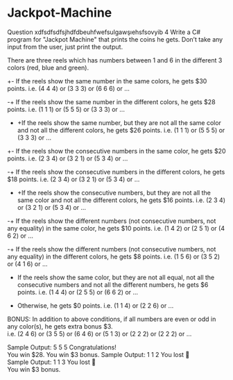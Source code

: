 # Jackpot-Machine
Question
xdfsdfsdfsjhdfdbeuhfwefsulgawşıehsfsovyib 4
Write a C# program for "Jackpot Machine" that prints the coins he gets.
Don’t take any input from the user, just print the output. 

There are three reels which has numbers between 1 and 6 in the different 3 colors (red, blue and green).

+- If the reels show the same number in the same colors, he gets $30 points. 
   i.e. (4 4 4)  or  (3 3 3) or  (6 6 6)  or ...

-+ If the reels show the same number in the different colors, he gets $28 points. 
   i.e. (1 1 1)  or  (5 5 5) or  (3 3 3)  or ...

- +If the reels show the same number, but they are not all the same color and not all the different colors, he gets $26 points. 
   i.e. (1 1 1)  or  (5 5 5) or  (3 3 3)  or ...

+- If the reels show the consecutive numbers in the same color, he gets $20 points. 
   i.e. (2 3 4)  or  (3 2 1) or  (5 3 4)  or ...

-+ If the reels show the consecutive numbers in the different colors, he gets $18 points. 
   i.e. (2 3 4)  or  (3 2 1) or  (5 3 4)  or ...

- +If the reels show the consecutive numbers, but they are not all the same color and not all the different colors, he gets $16 points. 
   i.e. (2 3 4)  or  (3 2 1) or  (5 3 4)  or ...

-+ If the reels show the different numbers (not consecutive numbers, not any equality) in the same color, he gets $10 points.
   i.e. (1 4 2)  or  (2 5 1) or  (4 6 2)  or ...

-+ If the reels show the different numbers (not consecutive numbers, not any equality) in the different colors, he gets $8 points. 
   i.e. (1 5 6)  or  (3 5 2) or  (4 1 6)  or ...

- If the reels show the same color, but they are not all equal, not all the consecutive numbers and not all the different numbers, he gets $6 points.
   i.e. (1 4 4)  or  (2 5 5) or  (6 6 2)  or ...

- Otherwise, he gets $0 points. 
   i.e. (1 1 4)  or  (2 2 6)  or ...

BONUS: In addition to above conditions, if all numbers are even or odd in any color(s), he gets extra bonus $3.  
   i.e. (2 4 6)  or  (3 5 5) or  (6 4 6) or (5 1 3)  or (2 2 2) or (2 2 2) or ...

Sample Output:
5 5 5
Congratulations!  
You win $28.
You win $3 bonus.	Sample Output:
1 1 2
You lost   
	Sample Output:
1 1 3
You lost   
You win $3 bonus.


